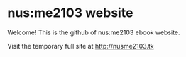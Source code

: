 # nus:me2103 website
Welcome! This is the github of nus:me2103 ebook website.

Visit the temporary full site at http://nusme2103.tk